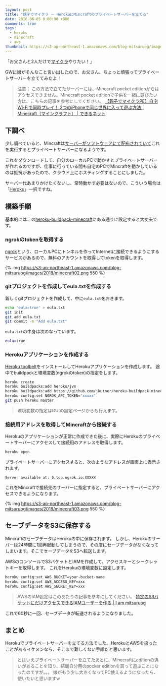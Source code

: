 ```yaml
---
layout: post
title: "親子でマイクラ ー HerokuにMincraftのプライベートサーバーを立てる"
date: 2018-06-05 0:00:00 +900
comments: true
tags:
  - heroku
  - minecraft
  - aws
thumbnail: https://s3-ap-northeast-1.amazonaws.com/blog-mitsuruog/images/2018/minecraft01.png
---
```

「お父さんと2人だけで[マイクラ](https://minecraft.net/ja-jp/)やりたい！」

GWに娘がそんなこと言い出したので、お父さん、ちょっと頑張ってプライベートサーバーを立ててみたよ！

> 注意：
> この方法で立てたサーバーには、Minecraft pocket editionからはアクセスできません。Minecraft pocket editionで子供を一緒に遊びたい方は、こちらの記事を参考にしてください。
>  [【親子でマイクラPE】自宅Wi\-Fiで同時プレイ！ 2つのiPhoneで同じ世界に入って遊ぶ方法 \| Minecraft（マインクラフト） \| できるネット](https://dekiru.net/article/15596/)

## 下調べ

少し調べていると、Mincraftは[サーバーがソフトウェアにて配布されていて](https://minecraft.net/en-us/download/server)これを実行するとプライベートサーバーになるようです。

これをダウンロードして、自分のローカルPCで動かすとプライベートサーバーが作れるのですが、仕事に行っている間も自宅のPCでMincraftを動かしているのは抵抗があったので、クラウド上にホスティングすることにしました。

サーバー代あまりかけたくないし、常時動かす必要はないので、こういう場合は「[Heroku](https://jp.heroku.com/home)」一択ですね。

## 構築手順

基本的にはこの[heroku-buildpack-minecraft](https://github.com/jkutner/heroku-buildpack-minecraft)にある通りに設定すると大丈夫です。

### ngrokのtokenを取得する

[ngrok](https://ngrok.com/)という、ローカルPCにトンネルを作ってInternetに接続できるようにするサービスがあるので、無料のアカウントを取得してtokenを取得します。

{% img https://s3-ap-northeast-1.amazonaws.com/blog-mitsuruog/images/2018/minecraft02.png 550 %}

### gitプロジェクトを作成してeula.txtを作成する

新しくgitプロジェクトを作成して、中に`eula.txt`をおきます。
```sh
echo 'eula=true' > eula.txt
git init
git add eula.txt
git commit -m "Add eula.txt"
```

`eula.txt`の中身は次のなっています。

```sh
eula=true
```

### Herokuアプリケーションを作成する

[Heroku toolbelt](https://toolbelt.heroku.com/)をインストールしてHerokuアプリケーションを作成します。
途中でbuildpackと環境変数(ngrokのtoken)の指定をします。

```sh
heroku create
heroku buildpacks:add heroku/jvm
heroku buildpacks:add https://github.com/jkutner/heroku-buildpack-minecraft
heroku config:set NGROK_API_TOKEN="xxxxx"
git push heroku master
```

> 環境変数の指定はGUIの設定ページからも行えます。

### 接続用アドレスを取得してMincraftから接続する

Herokuのアプリケーションが正常に作成できた後に、実際にHerokuのプライベートサーバーにアクセスして接続用のアドレスを取得します。

```sh
heroku open
```

プライベートサーバーにアクセスすると、次のようなアドレスが画面上に表示されます。

`Server available at: 0.tcp.ngrok.io:XXXXX`

これをMincraftで接続先のサーバーに指定すると、プライベートサーバーにアクセスできるようになります。

{% img https://s3-ap-northeast-1.amazonaws.com/blog-mitsuruog/images/2018/minecraft03.png 550 %}

## セーブデータをS3に保存する
MincraftのセーブデータはHerokuの中に保存されます。
しかし、Herokuのサーバーは24時間に1回再起動してしまうので、その度にセーブデータがなくなってしまいます。そこでセーブデータをS3へ転送します。

AWSのコンソールでS3バケットとIAMを作成して、アクセスキーとシークレットキーを取得します。
これをHerokuの環境変数に設定します。

```sh
heroku config:set AWS_BUCKET=your-bucket-name
heroku config:set AWS_ACCESS_KEY=xxx
heroku config:set AWS_SECRET_KEY=xxx
```

> AWSのIAM設定はこのあたりの記事を参考にしてください。
> [特定のS3バケットにだけアクセスできるIAMユーザーを作る \| I am mitsuruog](https://blog.mitsuruog.info/2017/11/way-to-api-key-access-s3)


これで60秒に一回、セーブデータが転送されるようになりました。

## まとめ
Herokuでプライベートサーバーを立てる方法でした。HerokuとAWSを扱ったことがあるイケメンなら、そこまで難しくない手順だと思います。

> とはいえプライベートサーバーを立てたあとに、Minecraftにeditionの違いがあることを知り、結局自分用のpocker editionを買って遊ぶことになったのですが。。。
> 娘がもう少し大きくなってPC使えるようになったら、使いたいと思いますw

